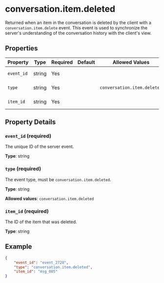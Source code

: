 # conversation.item.deleted

Returned when an item in the conversation is deleted by the client with a 
`conversation.item.delete` event. This event is used to synchronize the 
server's understanding of the conversation history with the client's view.


## Properties

| Property | Type | Required | Default | Allowed Values | Description |
| -------- | ---- | -------- | ------- | -------------- | ----------- |
| `event_id` | string | Yes |  |  | The unique ID of the server event. |
| `type` | string | Yes |  | `conversation.item.deleted` | The event type, must be `conversation.item.deleted`. |
| `item_id` | string | Yes |  |  | The ID of the item that was deleted. |

## Property Details

### `event_id` (required)

The unique ID of the server event.

**Type**: string

### `type` (required)

The event type, must be `conversation.item.deleted`.

**Type**: string

**Allowed values**: `conversation.item.deleted`

### `item_id` (required)

The ID of the item that was deleted.

**Type**: string

## Example

```json
{
    "event_id": "event_2728",
    "type": "conversation.item.deleted",
    "item_id": "msg_005"
}

```

